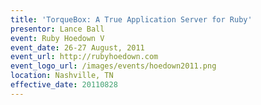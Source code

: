 ```yaml
---
title: 'TorqueBox: A True Application Server for Ruby'
presentor: Lance Ball
event: Ruby Hoedown V
event_date: 26-27 August, 2011
event_url: http://rubyhoedown.com
event_logo_url: /images/events/hoedown2011.png
location: Nashville, TN
effective_date: 20110828
---
```

